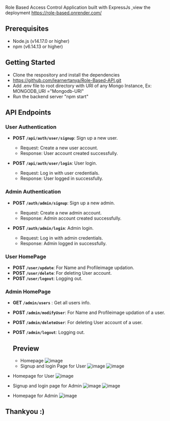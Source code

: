 Role Based Access Control Application built with ExpressJs ,view the deployment https://role-based.onrender.com/
## Prerequisites

- Node.js (v14.17.0 or higher)
- npm (v6.14.13 or higher)
## Getting Started
- Clone the respository and install the dependencies
- https://github.com/learnertanya/Role-Based-API.git
- Add .env file to root directory with URI of any Mongo Instance,
  Ex: MONGODB_URI ="Mongodb-URI"
- Run the backend server "npm start"
## API Endpoints

### User Authentication

- **POST `/api/auth/user/signup`**: Sign up a new user.
  - Request: Create a new user account.
  - Response: User account created successfully.

- **POST `/api/auth/user/login`**: User login.
  - Request: Log in with user credentials.
  - Response: User logged in successfully.

### Admin Authentication

- **POST `/auth/admin/signup`**: Sign up a new admin.
  - Request: Create a new admin account.
  - Response: Admin account created successfully.

- **POST `/auth/admin/login`**: Admin login.
  - Request: Log in with admin credentials.
  - Response: Admin logged in successfully.
### User HomePage
- **POST `/user/update`**: For Name and Profileimage updation.
- **POST `/user/delete`**: For deleting User account.
- **POST `/user/logout`**: Logging out.
### Admin HomePage
- **GET `/admin/users`** : Get all users info.
- **POST `/admin/modifyUser`**: For Name and Profileimage updation of a user.
- **POST `/admin/deleteUser`**: For deleting User account of a user.
- **POST `/admin/logout`**: Logging out.

  ## Preview
  - Homepage
![image](https://github.com/learnertanya/Role-Based-API/assets/94377598/041267c0-8f43-4202-8d85-d46d3b923b3a)
  - Signup and login Page for User
![image](https://github.com/learnertanya/Role-Based-API/assets/94377598/1b9688e0-2eba-44cc-b939-f0b9e0efb43c)
![image](https://github.com/learnertanya/Role-Based-API/assets/94377598/90816fe2-eba7-475b-af02-b61773aee473)
- Homepage for User
![image](https://github.com/learnertanya/Role-Based-API/assets/94377598/0a15648c-ee95-4924-8c82-7ebe1d86b702)
- Signup and login page for Admin
  ![image](https://github.com/learnertanya/Role-Based-API/assets/94377598/2b882e52-2f58-4a0f-bc38-f51a938493f2)
  ![image](https://github.com/learnertanya/Role-Based-API/assets/94377598/d82a4b02-36ce-42af-92c0-e4d0cda19b19)
- Homepage for Admin
![image](https://github.com/learnertanya/Role-Based-API/assets/94377598/d9e35a6e-0f62-4c50-82f5-4c826947d2c0)


## Thankyou :)



  

   


